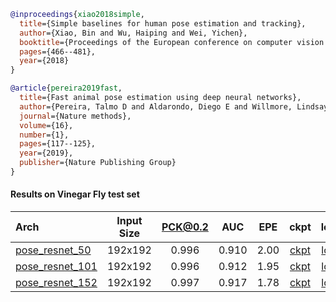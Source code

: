 <!-- [ALGORITHM] -->

```bibtex
@inproceedings{xiao2018simple,
  title={Simple baselines for human pose estimation and tracking},
  author={Xiao, Bin and Wu, Haiping and Wei, Yichen},
  booktitle={Proceedings of the European conference on computer vision (ECCV)},
  pages={466--481},
  year={2018}
}
```

<!-- [DATASET] -->

```bibtex
@article{pereira2019fast,
  title={Fast animal pose estimation using deep neural networks},
  author={Pereira, Talmo D and Aldarondo, Diego E and Willmore, Lindsay and Kislin, Mikhail and Wang, Samuel S-H and Murthy, Mala and Shaevitz, Joshua W},
  journal={Nature methods},
  volume={16},
  number={1},
  pages={117--125},
  year={2019},
  publisher={Nature Publishing Group}
}
```

#### Results on Vinegar Fly test set

|  Arch  | Input Size | PCK@0.2 |  AUC  |  EPE  | ckpt    | log     |
| :-------- | :--------: | :------: | :------: | :------: |:------: |:------: |
|[pose_resnet_50](/configs/animal/2D_Kpt_SV_RGB_Img/topdown_hm/fly/res50_fly_192x192.py) | 192x192 | 0.996 | 0.910 | 2.00 | [ckpt](https://download.openmmlab.com/mmpose/animal/resnet/res50_fly_192x192-5d0ee2d9_20210407.pth) | [log](https://download.openmmlab.com/mmpose/animal/resnet/res50_fly_192x192_20210407.log.json) |
|[pose_resnet_101](/configs/animal/2D_Kpt_SV_RGB_Img/topdown_hm/fly/res101_fly_192x192.py) | 192x192 | 0.996 | 0.912 | 1.95 | [ckpt](https://download.openmmlab.com/mmpose/animal/resnet/res101_fly_192x192-41a7a6cc_20210407.pth) | [log](https://download.openmmlab.com/mmpose/animal/resnet/res101_fly_192x192_20210407.log.json) |
|[pose_resnet_152](/configs/animal/2D_Kpt_SV_RGB_Img/topdown_hm/fly/res152_fly_192x192.py) | 192x192 | 0.997 | 0.917 | 1.78 | [ckpt](https://download.openmmlab.com/mmpose/animal/resnet/res152_fly_192x192-fcafbd5a_20210407.pth) | [log](https://download.openmmlab.com/mmpose/animal/resnet/res152_fly_192x192_20210407.log.json) |
